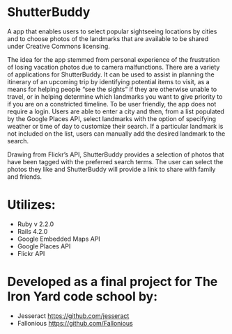 # ShutterBuddy

A app that enables users to select popular sightseeing locations by cities and to choose photos of the landmarks that are available to be shared under Creative Commons licensing.

The idea for the app stemmed from personal experience of the frustration of losing vacation photos due to camera malfunctions. There are a variety of applications for ShutterBuddy. It can be used to assist in planning the itinerary of an upcoming trip by identifying potential items to visit, as a means for helping people “see the sights” if they are otherwise unable to travel, or in helping determine which landmarks you want to give priority to if you are on a constricted timeline.
To be user friendly, the app does not require a login. Users are able to enter a city and then, from a list populated by the Google Places API, select landmarks with the option of specifying weather or time of day to customize their search. If a particular landmark is not included on the list, users can manually add the desired landmark to the search.

Drawing from Flickr’s API, ShutterBuddy provides a selection of photos that have been tagged with the preferred search terms. The user can select the photos they like and ShutterBuddy will provide a link to share with family and friends.

# Utilizes:
* Ruby v 2.2.0
* Rails 4.2.0
* Google Embedded Maps API
* Google Places API
* Flickr API

# Developed as a final project for The Iron Yard code school by: 
* Jesseract https://github.com/jesseract
* Fallonious https://github.com/Fallonious
